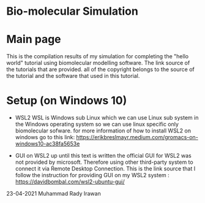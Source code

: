 # Bio-molecular Simulation 
# Main page
This is the compilation results of my simulation for completing the "hello world" tutorial using biomolecular modelling software. The link source of the tutorials that are provided.
all of the copyright belongs to the source of the tutorial and the software that used in this tutorial.


# Setup (on Windows 10)
- WSL2 
WSL is Windows sub Linux which we can use Linux sub system in the Windows operating system so we can use linux specific only biomolecular sofware. 
for more information of how to install WSL2 on windows go to this link: https://erikbreslmayr.medium.com/gromacs-on-windows10-ac38fa5653e

- GUI on WSL2
up until this text is written the official GUI for WSL2 was not provided by microsoft. Therefore using other third-party system to connect it via Remote Desktop Connection. 
This is the link source that I follow the instruction for providing GUI on my WSL2 system : https://davidbombal.com/wsl2-ubuntu-gui/






23-04-2021
Muhammad Rady Irawan
